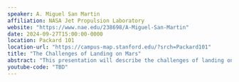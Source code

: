 ```yaml
---
speaker: A. Miguel San Martin
affiliation: NASA Jet Propulsion Laboratory
website: "https://www.nae.edu/238698/A-Miguel-San-Martin"
date: 2024-09-27T15:00:00-0000
location: Packard 101
location-url: "https://campus-map.stanford.edu/?srch=Packard101"
title: "The Challenges of Landing on Mars"
abstract: "This presentation will describe the challenges of landing on Mars and how those challenges were addressed in NASA missions through the years in response to ever-increasing science requirements, previous landing experiences, and changing programmatic constraints. From the Viking legged lenders, through the Mars Pathfinder and the Mars Explorations Rovers airbag landers, and ultimately the Curiosity and Perseverance SkyCrane landers, Mars exploration has provided fertile ground for the development of innovative landing technologies in our quest for extracting the scientific secrets hidden in the Red Planet."
youtube-code: "TBD"
---
```

